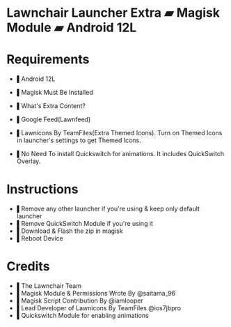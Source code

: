 # Lawnchair Launcher Extra ▰ Magisk Module ▰ Android 12L

# Requirements
- ▌Android 12L
- ▌Magisk Must Be Installed

- ▌What's Extra Content? 
- ▌Google Feed(Lawnfeed)
- ▌Lawnicons By TeamFiles(Extra Themed Icons). Turn on Themed Icons in launcher's settings to get Themed Icons.
- ▌No Need To install Quickswitch for animations. It includes QuickSwitch Overlay.

# Instructions
- ▌Remove any other launcher if you're using & keep only default launcher
- ▌Remove QuickSwitch Module if you're using it
- ▌Download & Flash the zip in magisk
- ▌Reboot Device

# Credits
- ▌The Lawnchair Team
- ▌Magisk Module & Permissions Wrote By @saitama_96
- ▌Magisk Script Contribution By @iamlooper
- ▌Lead Developer of Lawnicons By TeamFiles @ios7jbpro
- ▌Quickswitch Module for enabling animations
